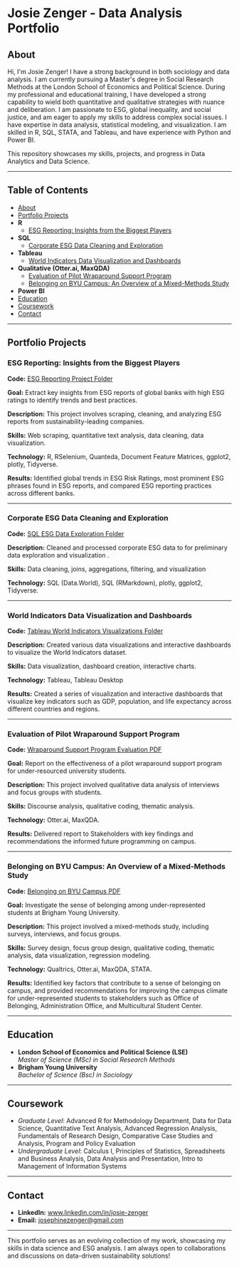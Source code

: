 
# Josie Zenger - Data Analysis Portfolio 

## About
Hi, I'm Josie Zenger! I have a strong background in both sociology and data analysis. I am currently pursuing a Master's degree in Social Research Methods at the London School of Economics and Political Science. 
During my professional and educational training, I have developed a strong capability to wield both quantitative and qualitative strategies with nuance and deliberation. 
I am passionate to ESG, global inequality, and social justice, and am eager to apply my skills to address complex social issues. 
I have expertise in data analysis, statistical modeling, and visualization.
I am skilled in R, SQL, STATA, and Tableau, and have experience with Python and Power BI.

This repository showcases my skills, projects, and progress in Data Analytics and Data Science.

---

## Table of Contents
- [About](#about)
- [Portfolio Projects](#portfolio-projects)
- **R**
  - [ESG Reporting: Insights from the Biggest Players](#esg-reporting-insights-from-the-biggest-players)
- **SQL**
  - [Corporate ESG Data Cleaning and Exploration](#corporate-esg-data-cleaning-and-exploration)
- **Tableau**
  - [World Indicators Data Visualization and Dashboards](#world-indicators-data-visualization-and-dashboards)
- **Qualitative (Otter.ai, MaxQDA)**
  - [Evaluation of Pilot Wraparound Support Program](#evaluation-of-pilot-wraparound-support-program)
  - [Belonging on BYU Campus: An Overview of a Mixed-Methods Study](#belonging-on-byu-campus-an-overview-of-a-mixed-methods-study)
- **Power BI**
- [Education](#education)
- [Coursework](#coursework)
- [Contact](#contact)

---

## Portfolio Projects

### ESG Reporting: Insights from the Biggest Players
**Code:** [ESG Reporting Project Folder](https://github.com/lse-my472/my472-at24-final-j-zenger)

**Goal:** Extract key insights from ESG reports of global banks with high ESG ratings to identify trends and best practices.

**Description:** This project involves scraping, cleaning, and analyzing ESG reports from sustainability-leading companies. 

**Skills:** Web scraping, quantitative text analysis, data cleaning, data visualization.

**Technology:** R, RSelenium, Quanteda, Document Feature Matrices, ggplot2, plotly, Tidyverse.

**Results:** Identified global trends in ESG Risk Ratings, most prominent ESG phrases found in ESG reports, and compared ESG reporting practices across different banks.
 
---

### Corporate ESG Data Cleaning and Exploration
**Code:** [SQL ESG Data Exploration Folder](https://github.com/j-zenger/Data-Analysis-Portfolio/tree/main/SQL)

**Description:** Cleaned and processed corporate ESG data to for preliminary data exploration and visualization .

**Skills:** Data cleaning, joins, aggregations, filtering, and visualization

**Technology:** SQL (Data.World), SQL (RMarkdown), plotly, ggplot2, Tidyverse. 

---

### World Indicators Data Visualization and Dashboards
**Code:** [Tableau World Indicators Visualizations Folder](https://github.com/j-zenger/Data-Analysis-Portfolio/tree/main/Tableau)

**Description:** Created various data visualizations and interactive dashboards to visualize the World Indicators dataset.

**Skills:** Data visualization, dashboard creation, interactive charts.

**Technology:** Tableau, Tableau Desktop

**Results:** Created a series of visualization and interactive dashboards that visualize key indicators such as GDP, population, and life expectancy across different countries and regions.

---

### Evaluation of Pilot Wraparound Support Program
**Code:** [Wraparound Support Program Evaluation PDF](https://github.com/j-zenger/Data-Analysis-Portfolio/blob/main/Qualitative%20Work/White%20Paper%20(BYU%20Version)_%20Wraparound%20Support%20Programming.pdf)

**Goal:** Report on the effectiveness of a pilot wraparound support program for under-resourced university students.

**Description:** This project involved qualitative data analysis of interviews and focus groups with students.

**Skills:** Discourse analysis, qualitative coding, thematic analysis.

**Technology:** Otter.ai, MaxQDA.

**Results:** Delivered report to Stakeholders with key findings and recommendations the informed future programming on campus. 

---

### Belonging on BYU Campus: An Overview of a Mixed-Methods Study
**Code:** [Belonging on BYU Campus PDF](https://github.com/j-zenger/Data-Analysis-Portfolio/blob/main/Qualitative%20Work/Final%20Belonging%20White%20Paper%20for%20BYU.pdf)

**Goal:** Investigate the sense of belonging among under-represented students at Brigham Young University.

**Description:** This project involved a mixed-methods study, including surveys, interviews, and focus groups.

**Skills:** Survey design, focus group design, qualitative coding, thematic analysis, data visualization, regression modeling. 

**Technology:** Qualtrics, Otter.ai, MaxQDA, STATA.

**Results:** Identified key factors that contribute to a sense of belonging on campus, and provided recommendations for improving the campus climate for under-represented students to stakeholders such as Office of Belonging, Administration Office, and Multicultural Student Center. 

---

## Education
- **London School of Economics and Political Science (LSE)**  
  *Master of Science (MSc) in Social Research Methods*  
- **Brigham Young University**  
  *Bachelor of Science (Bsc) in Sociology*  

---

## Coursework
 - *Graduate Level*: Advanced R for Methodology Department, Data for Data Science, Quantitative Text Analysis, Advanced Regression Analysis, Fundamentals of Research Design, Comparative Case Studies and Analysis, Program and Policy Evaluation
 - *Undergraduate Level*: Calculus I, Principles of Statistics, Spreadsheets and Business Analysis, Data Analysis and Presentation, Intro to Management of Information Systems

---

## Contact
- **LinkedIn:** www.linkedin.com/in/josie-zenger 
- **Email:** josephinezenger@gmail.com

---

This portfolio serves as an evolving collection of my work, showcasing my skills in data science and ESG analysis. I am always open to collaborations and discussions on data-driven sustainability solutions!



